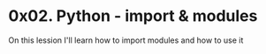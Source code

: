 # 0x02. Python - import & modules
On this lession I'll learn how to import modules and how to use it

